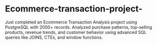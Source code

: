 # Ecommerce-transaction-project-
Just completed an Ecommerce Transaction Analysis project using PostgreSQL with 2000+ records. Analyzed purchase patterns, top-selling products, revenue trends, and customer behavior using advanced SQL queries like JOINS, CTEs, and window functions.
